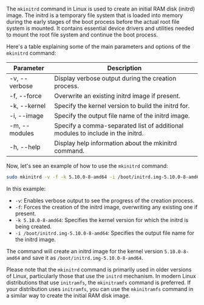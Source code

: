 The `mkinitrd` command in Linux is used to create an initial RAM disk (initrd) image. The initrd is a temporary file system that is loaded into memory during the early stages of the boot process before the actual root file system is mounted. It contains essential device drivers and utilities needed to mount the root file system and continue the boot process.

Here's a table explaining some of the main parameters and options of the `mkinitrd` command:

| Parameter        | Description                                                                                                 |
|------------------|-------------------------------------------------------------------------------------------------------------|
| -v, --verbose    | Display verbose output during the creation process.                                                        |
| -f, --force      | Overwrite an existing initrd image if present.                                                              |
| -k, --kernel     | Specify the kernel version to build the initrd for.                                                        |
| -i, --image      | Specify the output file name of the initrd image.                                                          |
| -m, --modules    | Specify a comma-separated list of additional modules to include in the initrd.                             |
| -h, --help       | Display help information about the mkinitrd command.                                                        |

Now, let's see an example of how to use the `mkinitrd` command:

```bash
sudo mkinitrd -v -f -k 5.10.0-8-amd64 -i /boot/initrd.img-5.10.0-8-amd64
```

In this example:

- `-v`: Enables verbose output to see the progress of the creation process.
- `-f`: Forces the creation of the initrd image, overwriting any existing one if present.
- `-k 5.10.0-8-amd64`: Specifies the kernel version for which the initrd is being created.
- `-i /boot/initrd.img-5.10.0-8-amd64`: Specifies the output file name for the initrd image.

The command will create an initrd image for the kernel version `5.10.0-8-amd64` and save it as `/boot/initrd.img-5.10.0-8-amd64`.

Please note that the `mkinitrd` command is primarily used in older versions of Linux, particularly those that use the `initrd` mechanism. In modern Linux distributions that use `initramfs`, the `mkinitramfs` command is preferred. If your distribution uses `initramfs`, you can use the `mkinitramfs` command in a similar way to create the initial RAM disk image.
